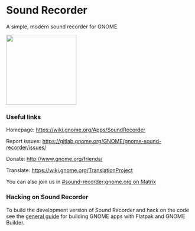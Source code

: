 # Sound Recorder

A simple, modern sound recorder for GNOME

<a href="https://flathub.org/apps/details/org.gnome.SoundRecorder">
<img src="https://flathub.org/assets/badges/flathub-badge-i-en.png" width="190px" />
</a>


### Useful links

Homepage: https://wiki.gnome.org/Apps/SoundRecorder

Report issues: https://gitlab.gnome.org/GNOME/gnome-sound-recorder/issues/

Donate: http://www.gnome.org/friends/

Translate: https://wiki.gnome.org/TranslationProject

You can also join us in [#sound-recorder:gnome.org on Matrix](https://matrix.to/#/#sound-recorder:gnome.org)

### Hacking on Sound Recorder

To build the development version of Sound Recorder and hack on the code
see the [general guide](https://wiki.gnome.org/Newcomers/BuildProject)
for building GNOME apps with Flatpak and GNOME Builder.
